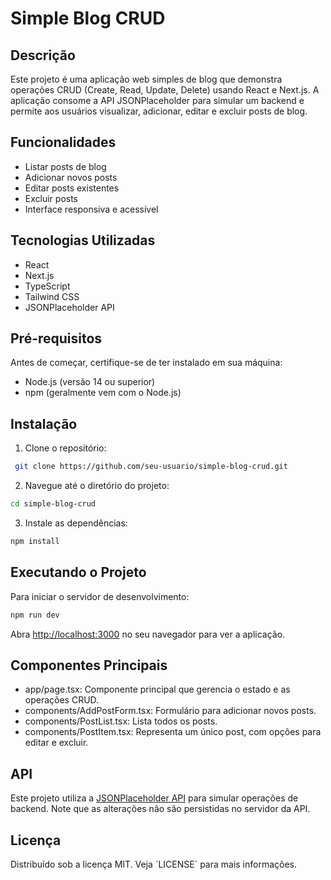 # Simple Blog CRUD

## Descrição

Este projeto é uma aplicação web simples de blog que demonstra operações CRUD (Create, Read, Update, Delete) usando React e Next.js. A aplicação consome a API JSONPlaceholder para simular um backend e permite aos usuários visualizar, adicionar, editar e excluir posts de blog.

## Funcionalidades

- Listar posts de blog
- Adicionar novos posts
- Editar posts existentes
- Excluir posts
- Interface responsiva e acessível

## Tecnologias Utilizadas

- React
- Next.js
- TypeScript
- Tailwind CSS
- JSONPlaceholder API

## Pré-requisitos

Antes de começar, certifique-se de ter instalado em sua máquina:

- Node.js (versão 14 ou superior)
- npm (geralmente vem com o Node.js)

## Instalação

1. Clone o repositório:
```bash
 git clone https://github.com/seu-usuario/simple-blog-crud.git
```

2. Navegue até o diretório do projeto:

```bash
cd simple-blog-crud
  ```

3. Instale as dependências:

```bash
npm install
   ```

## Executando o Projeto

Para iniciar o servidor de desenvolvimento:

```bash
npm run dev
```

Abra [http://localhost:3000](http://localhost:3000) no seu navegador para ver a aplicação.


## Componentes Principais

- app/page.tsx: Componente principal que gerencia o estado e as operações CRUD.
- components/AddPostForm.tsx: Formulário para adicionar novos posts.
- components/PostList.tsx: Lista todos os posts.
- components/PostItem.tsx: Representa um único post, com opções para editar e excluir.

## API

Este projeto utiliza a [JSONPlaceholder API](https://jsonplaceholder.typicode.com/) para simular operações de backend. Note que as alterações não são persistidas no servidor da API.


## Licença

Distribuído sob a licença MIT. Veja \`LICENSE\` para mais informações.




